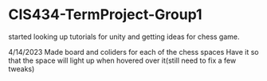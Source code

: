 # CIS434-TermProject-Group1
started looking up tutorials for unity and getting ideas for chess game.

4/14/2023
Made board and coliders for each of the chess spaces
Have it so that the space will light up when hovered over it(still need to fix a few tweaks)
